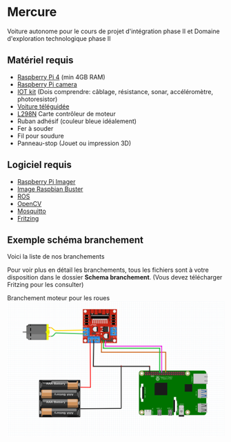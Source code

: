 # Mercure
Voiture autonome pour le cours de projet d'intégration phase II et Domaine d'exploration technologique phase II

## Matériel requis
- [Raspberry Pi 4](https://www.raspberrypi.com/products/raspberry-pi-4-model-b/) (min 4GB RAM)
- [Raspberry Pi camera](https://www.amazon.ca/-/fr/SainSmart-Objectifs-fish-eye-Raspberry-Arduino/dp/B00N1YJKFS/ref=sr_1_15?keywords=raspberry+pi+camera&qid=1647363658&sprefix=raspberry+pi+came%2Caps%2C57&sr=8-15)
- [IOT kit](https://www.amazon.ca/-/fr/d%C3%A9marrage-Raspberry-tutoriels-d%C3%A9taill%C3%A9s-dexp%C3%A9rimentation/dp/B06W54L7B5/ref=sr_1_15?keywords=iot+kit&qid=1647363695&sprefix=iot+k%2Caps%2C59&sr=8-15) (Dois comprendre: câblage, résistance, sonar, accéléromètre, photoresistor)
- [Voiture téléguidée](https://www.amazon.ca/-/fr/perseids-Voiture-tout-terrain-t%C3%A9l%C3%A9command%C3%A9e-vitesse/dp/B08F3DY6RC/ref=sr_1_17?crid=2768RHPZXIO62&keywords=rc%2Bcar%2Bjeep&qid=1647363604&sprefix=rc%2Bcar%2Bjee%2Caps%2C71&sr=8-17&th=1)
- [L298N](https://www.amazon.ca/Moteur-contr%C3%B4leur-H-bridge-disques-contr%C3%B4le/dp/B07G81G3BP/ref=sr_1_2_sspa?keywords=l298n&qid=1647363362&sprefix=%2Caps%2C42&sr=8-2-spons&psc=1&smid=A36ZH2MCHPKXUA&spLa=ZW5jcnlwdGVkUXVhbGlmaWVyPUEzVlJPOVU1TlpJRVgyJmVuY3J5cHRlZElkPUEwODM2MDM2WVM2TlVINEk3QzdYJmVuY3J5cHRlZEFkSWQ9QTA2OTM3OTkxNUJaR08zSDdKNTA3JndpZGdldE5hbWU9c3BfYXRmJmFjdGlvbj1jbGlja1JlZGlyZWN0JmRvTm90TG9nQ2xpY2s9dHJ1ZQ==) Carte contrôleur de moteur
- Ruban adhésif (couleur bleue idéalement)
- Fer à souder
- Fil pour soudure
- Panneau-stop (Jouet ou impression 3D)

## Logiciel requis
- [Raspberry Pi Imager](https://www.raspberrypi.com/software/)
- [Image Raspbian Buster](https://www.raspberrypi.com/software/operating-systems/)
- [ROS](http://wiki.ros.org/ROSberryPi/Installing%20ROS%20Kinetic%20on%20the%20Raspberry%20Pi)
- [OpenCV](https://qengineering.eu/install-opencv-4.5-on-raspberry-pi-4.html)
- [Mosquitto](https://xperimentia.com/2015/08/20/installing-mosquitto-mqtt-broker-on-raspberry-pi-with-websockets/)
- [Fritzing](https://fritzing.org/download/)

## Exemple schéma branchement
Voici la liste de nos branchements

Pour voir plus en détail les branchements, tous les fichiers sont à votre disposition dans le dossier **Schema branchement**. (Vous devez télécharger Fritzing pour les consulter)


Branchement moteur pour les roues
![Motor](/Schema%20branchement/Motor.png)
